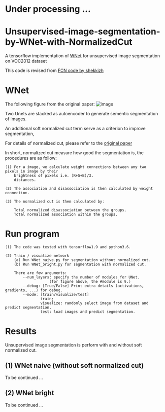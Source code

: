 # Under processing ...



# Unsupervised-image-segmentation-by-WNet-with-NormalizedCut
A tensorflow implementation of [WNet](https://arxiv.org/abs/1711.08506)
for unsupervised image segmentation on VOC2012 dataset

This code is revised from [FCN code by shekkizh](https://github.com/shekkizh/FCN.tensorflow)

# WNet
The following figure from the original paper:
![image](https://github.com/lwchen6309/unsupervised-image-segmentation-by-WNet-with-NormalizedCut/blob/master/image/WNet_architecture.png)

Two Unets are stacked as autoencoder to generate sementic segmentation of images.

An additional soft normalized cut term serve as a criterion to improve segmentation,

For details of normalized cut, please refer to the [original paper](https://arxiv.org/abs/1711.08506)

In short, normalized cut measure how good the segmentation is, the procedures are as follow:

    (1) For a image, we calculate weight connections between any two pixels in image by their 
        brightness of pixels i.e. (R+G+B)/3.
        distances.

    (2) The association and disassociation is then calculated by weight connection.

    (3) The normalized cut is then calculated by: 

        Total normalized disassociation between the groups.
        Total normalized association within the groups.

# Run program
    (1) The code was tested with tensorflow1.9 and python3.6. 
    
    (2) Train / visualize network
        (a) Run WNet_naive.py for segmentation without normalized cut.
        (b) Run WNet_bright.py for segmentation with normalized cut.
        
        There are few arguments:
            --num_layers: specify the number of modules for UNet.
                        (for figure above, the #module is 9.)
            --debug: [True/False] Print extra details (activations, gradients, ...) for debug.
            --mode: [train/visualize/test] 
                    train; 
                    visualize: randomly select image from dataset and predict segmentation.
                    test: load images and predict segmentation.
    
# Results

Unsupervised image segmentation is perform with and without soft normalized cut.

## (1) WNet naive (without soft normalized cut)
To be continued ...

## (2) WNet bright 
To be continued ...

